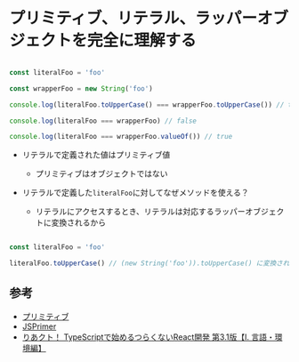 # プリミティブ、リテラル、ラッパーオブジェクトを完全に理解する

```JavaScript

const literalFoo = 'foo'

const wrapperFoo = new String('foo')

console.log(literalFoo.toUpperCase() === wrapperFoo.toUpperCase()) // true

console.log(literalFoo === wrapperFoo) // false

console.log(literalFoo === wrapperFoo.valueOf()) // true

```

- リテラルで定義された値はプリミティブ値
  - プリミティブはオブジェクトではない

- リテラルで定義した`literalFoo`に対してなぜメソッドを使える？
  - リテラルにアクセスするとき、リテラルは対応するラッパーオブジェクトに変換されるから

```JavaScript

const literalFoo = 'foo'

literalFoo.toUpperCase() // (new String('foo')).toUpperCase() に変換される

```

## 参考
- [プリミティブ](https://developer.mozilla.org/ja/docs/Glossary/Primitive)
- [JSPrimer](https://jsprimer.net/basic/wrapper-object/)
- [りあクト！ TypeScriptで始めるつらくないReact開発 第3.1版【Ⅰ. 言語・環境編】](https://oukayuka.booth.pm/items/2368045)
